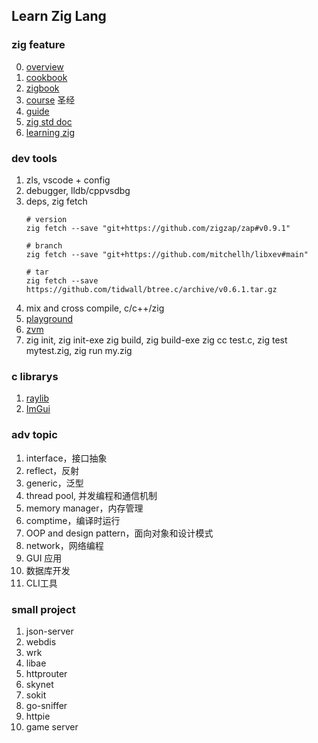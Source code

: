 ## Learn Zig Lang
### zig feature
0. [overview](https://ziglang.org/learn/samples/)
1. [cookbook](https://cookbook.ziglang.cc/intro.html)
2. [zigbook](https://pedropark99.github.io/zig-book/)
3. [course](https://course.ziglang.cc/) 圣经
4. [guide](https://zig.guide/)
5. [zig std doc](https://ziglang.org/documentation/master/)
6. [learning zig](https://ziglang.cc/learn/preface/)


### dev tools
1. zls, vscode + config
2. debugger, lldb/cppvsdbg
3. deps, zig fetch
   ```
   # version
   zig fetch --save "git+https://github.com/zigzap/zap#v0.9.1"

   # branch
   zig fetch --save "git+https://github.com/mitchellh/libxev#main"

   # tar
   zig fetch --save https://github.com/tidwall/btree.c/archive/v0.6.1.tar.gz
   ```
4. mix and cross compile, c/c++/zig
5. [playground](https://playground.zigtools.org/)
6. [zvm](https://github.com/ziglang/zvm)
7. zig init, zig init-exe
   zig build, zig build-exe
   zig cc test.c, zig test mytest.zig, zig run my.zig


### c librarys
1. [raylib](https://www.raylib.com/)
2. [ImGui](https://github.com/ocornut/imgui)


### adv topic
1. interface，接口抽象
2. reflect，反射
3. generic，泛型
4. thread pool, 并发编程和通信机制
5. memory manager，内存管理
6. comptime，编译时运行
7. OOP and design pattern，面向对象和设计模式
8. network，网络编程
9. GUI 应用
10. 数据库开发
11. CLI工具

### small project
1. json-server
2. webdis
3. wrk
4. libae
5. httprouter
6. skynet
7. sokit
8. go-sniffer
9. httpie
10. game server

